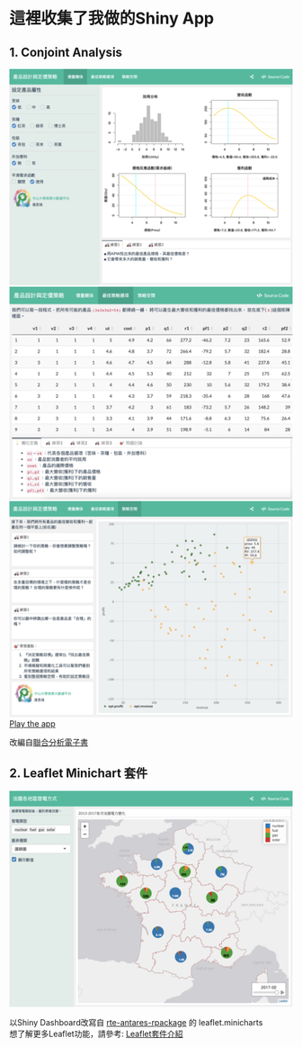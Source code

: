 # 這裡收集了我做的Shiny App


## 1. Conjoint Analysis


![Demo1](https://github.com/ritatang242/ShinyApp/blob/master/Demo/conjoint1.png) <br>
![Demo2](https://github.com/ritatang242/ShinyApp/blob/master/Demo/conjoint2.png) <br>
![Demo3](https://github.com/ritatang242/ShinyApp/blob/master/Demo/conjoint3.png) <br>
[Play the app](https://ritatang.shinyapps.io/Conjoint/) <br>

改編自[聯合分析電子書](https://bap.cm.nsysu.edu.tw/conjoint_book/index.html) 

## 2. Leaflet Minichart 套件

![Demo1-法國各地區發電方式](https://github.com/ritatang242/ShinyApp/blob/master/Demo/leaflet.minicharts.png) <br>

以Shiny Dashboard改寫自 [rte-antares-rpackage](https://github.com/rte-antares-rpackage/leaflet.minicharts) 的 leaflet.minicharts <br>
想了解更多Leaflet功能，請參考: [Leaflet套件介紹](https://rpubs.com/RitaTang/leaflet)
